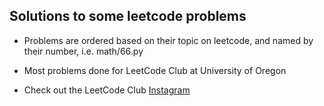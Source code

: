 ## Solutions to some leetcode problems
- Problems are ordered based on their topic on leetcode, and named by their number, i.e. math/66.py
- Most problems done for LeetCode Club at University of Oregon

- Check out the LeetCode Club [Instagram](https://www.instagram.com/uoleetclub/)
